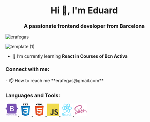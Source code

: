 <h1 align="center">Hi 👋, I'm Eduard</h1>
<h3 align="center">A passionate frontend developer from Barcelona</h3>

<p align="left"> <img src="https://komarev.com/ghpvc/?username=erafegas&label=Profile%20views&color=0e75b6&style=flat" alt="erafegas" /> </p>

![template (1)](https://user-images.githubusercontent.com/12762083/173696811-9a2d048c-9fac-4e3e-b5e1-5c6a528e9eb6.png)


- 🌱 I’m currently learning **React in Courses of Bcn Activa**



<h3 align="left">Connect with me:</h3>
<p align="left">
  - 📫 How to reach me **erafegas@gmail.com**
</p>

<h3 align="left">Languages and Tools:</h3>
<p align="left"> <a href="https://getbootstrap.com" target="_blank" rel="noreferrer"> <img src="https://raw.githubusercontent.com/devicons/devicon/master/icons/bootstrap/bootstrap-plain-wordmark.svg" alt="bootstrap" width="40" height="40"/> </a> <a href="https://www.w3schools.com/css/" target="_blank" rel="noreferrer"> <img src="https://raw.githubusercontent.com/devicons/devicon/master/icons/css3/css3-original-wordmark.svg" alt="css3" width="40" height="40"/> </a> <a href="https://www.w3.org/html/" target="_blank" rel="noreferrer"> <img src="https://raw.githubusercontent.com/devicons/devicon/master/icons/html5/html5-original-wordmark.svg" alt="html5" width="40" height="40"/> </a> <a href="https://developer.mozilla.org/en-US/docs/Web/JavaScript" target="_blank" rel="noreferrer"> <img src="https://raw.githubusercontent.com/devicons/devicon/master/icons/javascript/javascript-original.svg" alt="javascript" width="40" height="40"/> </a> <a href="https://reactjs.org/" target="_blank" rel="noreferrer"> <img src="https://raw.githubusercontent.com/devicons/devicon/master/icons/react/react-original-wordmark.svg" alt="react" width="40" height="40"/> </a> <a href="https://sass-lang.com" target="_blank" rel="noreferrer"> <img src="https://raw.githubusercontent.com/devicons/devicon/master/icons/sass/sass-original.svg" alt="sass" width="40" height="40"/> </a> </p>
